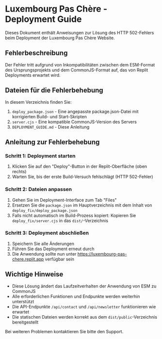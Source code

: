 # Luxembourg Pas Chère - Deployment Guide

Dieses Dokument enthält Anweisungen zur Lösung des HTTP 502-Fehlers beim Deployment der Luxembourg Pas Chère Website.

## Fehlerbeschreibung

Der Fehler tritt aufgrund von Inkompatibilitäten zwischen dem ESM-Format des Ursprungsprojekts und dem CommonJS-Format auf, das von Replit Deployments erwartet wird.

## Dateien für die Fehlerbehebung

In diesem Verzeichnis finden Sie:

1. `deploy_package.json` - Eine angepasste package.json-Datei mit korrigierten Build- und Start-Skripten
2. `server.cjs` - Eine kompatible CommonJS-Version des Servers
3. `DEPLOYMENT_GUIDE.md` - Diese Anleitung

## Anleitung zur Fehlerbehebung

### Schritt 1: Deployment starten
1. Klicken Sie auf den "Deploy"-Button in der Replit-Oberfläche (oben rechts)
2. Warten Sie, bis der erste Build-Versuch fehlschlägt (HTTP 502-Fehler)

### Schritt 2: Dateien anpassen
1. Gehen Sie im Deployment-Interface zum Tab "Files"
2. Ersetzen Sie die `package.json` im Hauptverzeichnis mit dem Inhalt von `deploy_fix/deploy_package.json`
3. Falls nicht automatisch im Build-Prozess kopiert: Kopieren Sie `deploy_fix/server.cjs` in das `dist/`-Verzeichnis

### Schritt 3: Deployment abschließen
1. Speichern Sie alle Änderungen
2. Führen Sie das Deployment erneut durch
3. Die Anwendung sollte nun unter https://luxembourg-pas-chere.replit.app verfügbar sein

## Wichtige Hinweise

- Diese Lösung ändert das Laufzeitverhalten der Anwendung von ESM zu CommonJS
- Alle erforderlichen Funktionen und Endpunkte werden weiterhin unterstützt
- Die API-Endpunkte `/api/contact` und `/api/newsletter` funktionieren wie erwartet
- Die statischen Dateien werden korrekt aus dem `dist/public`-Verzeichnis bereitgestellt

Bei weiteren Problemen kontaktieren Sie bitte den Support.